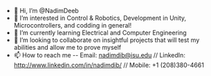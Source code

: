 - 👋 Hi, I’m @NadimDeeb
- 👀 I’m interested in Control & Robotics, Development in Unity, Microcontrollers, and codding in general!
- 🌱 I’m currently learning Electrical and Computer Engineering
- 💞️ I’m looking to collaborate on insightful projects that will test my abilities and allow me to prove myself
- 📫 How to reach me -- Email: nadimdib@isu.edu // LinkedIn: http://www.linkedin.com/in/nadimdib/ // Mobile: +1 (208)380-4661
